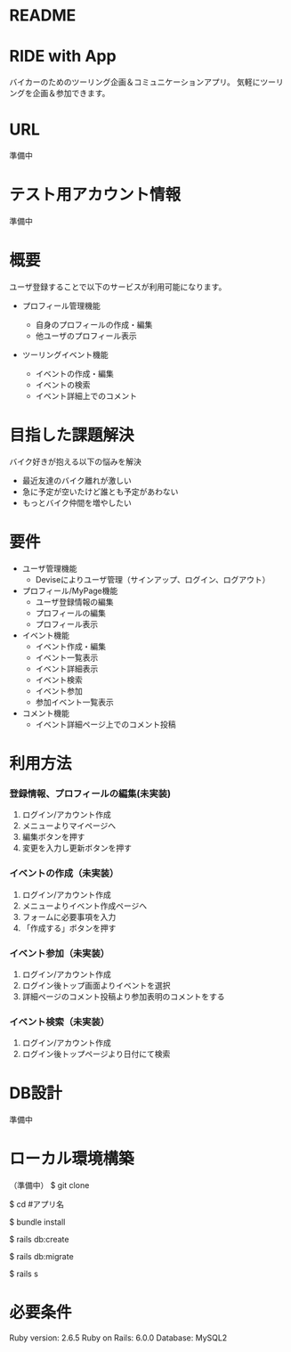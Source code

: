 # README

# RIDE with App
バイカーのためのツーリング企画＆コミュニケーションアプリ。
気軽にツーリングを企画＆参加できます。

# URL
準備中

# テスト用アカウント情報
準備中

# 概要
ユーザ登録することで以下のサービスが利用可能になります。
* プロフィール管理機能
  - 自身のプロフィールの作成・編集
  - 他ユーザのプロフィール表示

* ツーリングイベント機能
  - イベントの作成・編集
  - イベントの検索
  - イベント詳細上でのコメント

# 目指した課題解決
バイク好きが抱える以下の悩みを解決
- 最近友達のバイク離れが激しい
- 急に予定が空いたけど誰とも予定があわない
- もっとバイク仲間を増やしたい

# 要件
* ユーザ管理機能
  - Deviseによりユーザ管理（サインアップ、ログイン、ログアウト）
* プロフィール/MyPage機能
  - ユーザ登録情報の編集
  - プロフィールの編集
  - プロフィール表示
* イベント機能
  - イベント作成・編集
  - イベント一覧表示
  - イベント詳細表示
  - イベント検索
  - イベント参加
  - 参加イベント一覧表示
* コメント機能
  - イベント詳細ページ上でのコメント投稿

# 利用方法
### 登録情報、プロフィールの編集(未実装)
1. ログイン/アカウント作成
2. メニューよりマイページへ
3. 編集ボタンを押す
4. 変更を入力し更新ボタンを押す

### イベントの作成（未実装）
1. ログイン/アカウント作成
2. メニューよりイベント作成ページへ
3. フォームに必要事項を入力
4. 「作成する」ボタンを押す

### イベント参加（未実装）
1. ログイン/アカウント作成
2. ログイン後トップ画面よりイベントを選択
3. 詳細ページのコメント投稿より参加表明のコメントをする

### イベント検索（未実装）
1. ログイン/アカウント作成
2. ログイン後トップページより日付にて検索

# DB設計
準備中

# ローカル環境構築
（準備中）
$ git clone

$ cd #アプリ名

$ bundle install

$ rails db:create

$ rails db:migrate

$ rails s

# 必要条件
Ruby version: 2.6.5
Ruby on Rails: 6.0.0
Database: MySQL2
